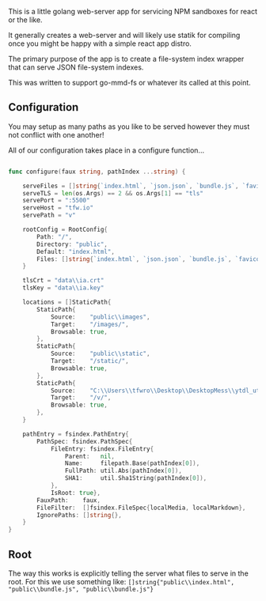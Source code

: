 This is a little golang web-server app for servicing NPM sandboxes
for react or the like.

It generally creates a web-server and will likely use statik for
compiling once you might be happy with a simple react app distro.

The primary purpose of the app is to create a file-system index
wrapper that can serve JSON file-system indexes.

This was written to support go-mmd-fs or whatever its called at this point.

Configuration
----------------

You may setup as many paths as you like to be served however
they must not conflict with one another!

All of our configuration takes place in a configure function...

```go

func configure(faux string, pathIndex ...string) {

	serveFiles = []string{`index.html`, `json.json`, `bundle.js`, `favicon.ico`}
	serveTLS = len(os.Args) == 2 && os.Args[1] == "tls"
	servePort = ":5500"
	serveHost = "tfw.io"
	servePath = "v"

	rootConfig = RootConfig{
		Path: "/",
		Directory: "public",
		Default: "index.html",
		Files: []string{`index.html`, `json.json`, `bundle.js`, `favicon.ico`},
	}

	tlsCrt = "data\\ia.crt"
	tlsKey = "data\\ia.key"

	locations = []StaticPath{
		StaticPath{
			Source:    "public\\images",
			Target:    "/images/",
			Browsable: true,
		},
		StaticPath{
			Source:    "public\\static",
			Target:    "/static/",
			Browsable: true,
		},
		StaticPath{
			Source:    "C:\\Users\\tfwro\\Desktop\\DesktopMess\\ytdl_util-0.1.2.1-dotnet-client35-anycpu-win64\\downloads",
			Target:    "/v/",
			Browsable: true,
		},
	}

	pathEntry = fsindex.PathEntry{
		PathSpec: fsindex.PathSpec{
			FileEntry: fsindex.FileEntry{
				Parent:   nil,
				Name:     filepath.Base(pathIndex[0]),
				FullPath: util.Abs(pathIndex[0]),
				SHA1:     util.Sha1String(pathIndex[0]),
			},
			IsRoot: true},
		FauxPath:    faux,
		FileFilter:  []fsindex.FileSpec{localMedia, localMarkdown},
		IgnorePaths: []string{},
	}
}
```

Root
-------------

The way this works is explicitly telling the server what files to serve in the root.
For this we use something like: `[]string{"public\\index.html", "public\\bundle.js", "public\\bundle.js"}`

